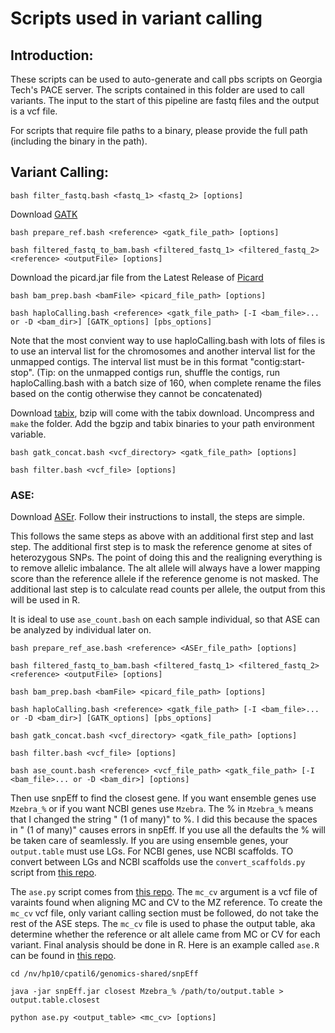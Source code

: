 # Scripts used in variant calling
## Introduction:
These scripts can be used to auto-generate and call pbs scripts on Georgia Tech's PACE server. The scripts contained in this folder are used to call variants. The input to the start of this pipeline are fastq files and the output is a vcf file.

For scripts that require file paths to a binary, please provide the full path (including the binary in the path).

## Variant Calling:
```
bash filter_fastq.bash <fastq_1> <fastq_2> [options]
```
Download [GATK](https://software.broadinstitute.org/gatk/download/)
```
bash prepare_ref.bash <reference> <gatk_file_path> [options]

bash filtered_fastq_to_bam.bash <filtered_fastq_1> <filtered_fastq_2> <reference> <outputFile> [options]
```
Download the picard.jar file from the Latest Release of [Picard](https://broadinstitute.github.io/picard/)
```
bash bam_prep.bash <bamFile> <picard_file_path> [options]

bash haploCalling.bash <reference> <gatk_file_path> [-I <bam_file>... or -D <bam_dir>] [GATK_options] [pbs_options]
```
Note that the most convient way to use haploCalling.bash with lots of files is to use an interval list for the chromosomes and another interval list for the unmapped contigs. The interval list must be in this format "contig:start-stop". (Tip: on the unmapped contigs run, shuffle the contigs, run haploCalling.bash with a batch size of 160, when complete rename the files based on the contig otherwise they cannot be concatenated)

Download [tabix](https://sourceforge.net/projects/samtools/files/tabix/), bzip will come with the tabix download. Uncompress and ```make``` the folder. Add the bgzip and tabix binaries to your path environment variable.
 ```
 bash gatk_concat.bash <vcf_directory> <gatk_file_path> [options]
 
 bash filter.bash <vcf_file> [options]
 ```
### ASE:
Download [ASEr](https://github.com/TheFraserLab/ASEr). Follow their instructions to install, the steps are simple.

This follows the same steps as above with an additional first step and last step. The additional first step is to mask the reference genome at sites of heterozygous SNPs. The point of doing this and the realigning everything is to remove allelic imbalance. The alt allele will always have a lower mapping score than the reference allele if the reference genome is not masked. The additional last step is to calculate read counts per allele, the output from this will be used in R.

It is ideal to use ```ase_count.bash``` on each sample individual, so that ASE can be analyzed by individual later on.
```
bash prepare_ref_ase.bash <reference> <ASEr_file_path> [options]

bash filtered_fastq_to_bam.bash <filtered_fastq_1> <filtered_fastq_2> <reference> <outputFile> [options]

bash bam_prep.bash <bamFile> <picard_file_path> [options]

bash haploCalling.bash <reference> <gatk_file_path> [-I <bam_file>... or -D <bam_dir>] [GATK_options] [pbs_options]

bash gatk_concat.bash <vcf_directory> <gatk_file_path> [options]

bash filter.bash <vcf_file> [options]

bash ase_count.bash <reference> <vcf_file_path> <gatk_file_path> [-I <bam_file>... or -D <bam_dir>] [options]
```
Then use snpEff to find the closest gene. If you want ensemble genes use ```Mzebra_%``` or if you want NCBI genes use ```Mzebra```. The % in ```Mzebra_%``` means that I changed the string " (1 of many)" to %. I did this because the spaces in " (1 of many)" causes errors in snpEff. If you use all the defaults the % will be taken care of seamlessly. If you are using ensemble genes, your ```output.table``` must use LGs. For NCBI genes, use NCBI scaffolds. TO convert between LGs and NCBI scaffolds use the ```convert_scaffolds.py``` script from [this repo](https://github.com/ggruenhagen3/brain_scripts). 

The ```ase.py``` script comes from [this repo](https://github.com/ggruenhagen3/brain_scripts). The ```mc_cv``` argument is a vcf file of varaints found when aligning MC and CV to the MZ reference. To create the ```mc_cv``` vcf file, only variant calling section must be followed, do not take the rest of the ASE steps. The ```mc_cv``` file is used to phase the output table, aka determine whether the reference or alt allele came from MC or CV for each variant. Final analysis should be done in R. Here is an example called ```ase.R``` can be found in [this repo](https://github.com/ggruenhagen3/brain_scripts).
```
cd /nv/hp10/cpatil6/genomics-shared/snpEff

java -jar snpEff.jar closest Mzebra_% /path/to/output.table > output.table.closest

python ase.py <output_table> <mc_cv> [options]
```
